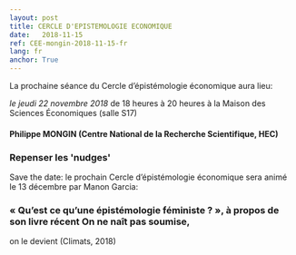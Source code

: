 ```yaml
---
layout: post
title: CERCLE D'EPISTEMOLOGIE ECONOMIQUE
date:   2018-11-15
ref: CEE-mongin-2018-11-15-fr
lang: fr
anchor: True
---
```


La prochaine séance du Cercle d’épistémologie économique aura lieu:

*le jeudi 22 novembre 2018* de 18 heures à 20 heures
à la Maison des Sciences Économiques (salle S17)

#### Philippe MONGIN (Centre National de la Recherche Scientifique, HEC)
### Repenser les 'nudges'

<!--more-->

Save the date: le prochain Cercle d’épistémologie économique sera animé le 13 décembre par Manon Garcia:

### « Qu’est ce qu’une épistémologie féministe ? », à propos de son livre récent On ne naît pas soumise,
on le devient (Climats, 2018)
